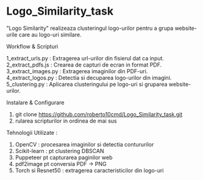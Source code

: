 # Logo_Similarity_task

"Logo Similarity" realizeaza clusteringul logo-urilor pentru a grupa website-urile care au logo-uri similare.

  Workflow & Scripturi

1_extract_urls.py  :  Extragerea url-urilor din fisierul dat ca input.  
2_extract_pdfs.js  :  Crearea de capturi de ecran in format PDF.  
3_extract_images.py : Extragerea imaginilor din PDF-uri.  
4_extract_logos.py : Detectia si decuparea logo-urilor din imagini. 
5_clustering.py    : Aplicarea clusteringului pe logo-uri si gruparea website-urilor.


Instalare & Configurare

1. git clone https://github.com/roberto10cmd/Logo_Similarity_task.git
2. rularea scripturilor in ordinea de mai sus


Tehnologii Utilizate : 

  1. OpenCV  : procesarea imaginilor si detectia contururilor
  2. Scikit-learn : pt clustering DBSCAN
  3. Puppeteer pt capturarea paginilor web
  4. pdf2image pt conversia PDF -> PNG
  5. Torch si Resnet50 : extragerea caracteristicilor din logo-uri
 

